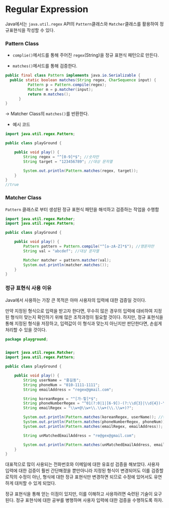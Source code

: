 # Regular Expression

Java에서는 `java.util.regex` API의 `Pattern`클래스와 `Matcher`클래스를 활용하여 정규표현식을 작성할 수 있다.

### Pattern Class

- `complie()`메서드를 통해 주어진 `regex`(String)을 정규 표현식 패턴으로 만든다.

- `matches()`메서드를 통해 검증한다.

```java
public final class Pattern implements java.io.Serializable {
  public static boolean matches(String regex, CharSequence input) {
          Pattern p = Pattern.compile(regex); 
          Matcher m = p.matcher(input);
          return m.matches();
      }
}
```

-> Matcher Class의 `matches()`를 반환한다.

- 예시 코드

```java
import java.util.regex.Pattern;

public class playGround {

    public void play() {
        String regex = "^[0-9]*$"; //숫자만
        String target = "123456789"; //대상 문자열

        System.out.println(Pattern.matches(regex, target));
    }
}
//true
```



### Matcher Class

`Pattern` 클래스로 부터 생성된 정규 표현식 패턴을 해석하고 검증하는 작업을 수행함

```java
import java.util.regex.Matcher;
import java.util.regex.Pattern;

public class playGround {

    public void play() {
        Pattern pattern = Pattern.compile("^[a-zA-Z]*$"); //영문자만
        String val = "abcdef"; //대상 문자열

        Matcher matcher = pattern.matcher(val);
        System.out.println(matcher.matches());
    }
}
```



### 정규 표현식 사용 이유

Java에서 사용하는 가장 큰 목적은 아마 사용자의 입력에 대한 검증일 것이다.

만약 지정된 형식으로 입력을 받고자 한다면, 무수히 많은 경우의 입력에 대비하여 지정된 형식이 맞는지 확인하기 위해 많은 조작과정이 필요할 것이다. 하지만, 정규 표현식을 통해 지정된 형식을 저장하고, 입력값이 이 형식과 맞는지 아닌지만 판단한다면, 손쉽게 처리할 수 있을 것이다.

```java
package playground;


import java.util.regex.Matcher;
import java.util.regex.Pattern;

public class playGround {

    public void play() {
        String userName = "홍길동";
        String phoneNum = "010-1111-1111";
        String emailAddress = "regex@gmail.com";

        String koreanRegex = "^[가-힣]*$";
        String phoneNumberRegex = "^01(?:0|1|[6-9])-(?:\\d{3}|\\d{4})-\\d{4}$";
        String emailRegex = "\\w+@\\w+\\.\\w+(\\.\\w+)?";

        System.out.println(Pattern.matches(koreanRegex, userName)); //true
        System.out.println(Pattern.matches(phoneNumberRegex, phoneNum)); //true
        System.out.println(Pattern.matches(emailRegex, emailAddress)); //true

        String unMatchedEmailAddress = "re@gex@gmail.com";

        System.out.println(Pattern.matches(unMatchedEmailAddress, emailAddress)); //false
    }
}

```

대표적으로 많이 사용되는 전화번호와 이메일에 대한 유효성 검증을 해보았다. 사용자 입력에 대한 검증이 훨씬 간단해졌을 뿐만아니라 지정된 형식이 변경되어도 이를 검증할 로직의 수정이 아닌, 형식에 대한 정규 표현식만 변경하면 되므로 수정에 있어서도 유연하게 대처할 수 있게 되었다.

정규 표현식을 통해 얻는 이점이 있지만, 이를 이해하고 사용하려면 숙련된 기술이 요구된다. 정규 표현식에 대한 공부를 병행하며 사용자 입력에 대한 검증을 수행하도록 하자.